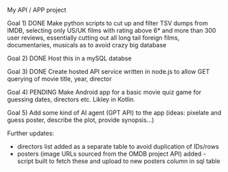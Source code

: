 My API / APP project

Goal 1) DONE
Make python scripts to cut up and filter TSV dumps from IMDB, selecting only US/UK films with rating above 6* 
and more than 300 user reviews, essentially cutting out all long tail foreign films, documentaries, musicals 
as to avoid crazy big database

Goal 2) DONE
Host this in a mySQL databse 

Goal 3) DONE
Create hosted API service written in node.js to allow GET querying of movie title, year, director 

Goal 4) PENDING
Make Android app for a basic movie quiz game for guessing dates, directors etc. Likley in Kotlin. 

Goal 5) Add some kind of AI agent (GPT API) to the app (ideas: pixelate and guess poster, describe the plot, provide synopsis...)

Further updates:

- directors list added as a separate table to avoid duplication of IDs/rows
- posters (image URLs sourced from the OMDB project API) added - script built to fetch these and upload to new posters column in sql table 

